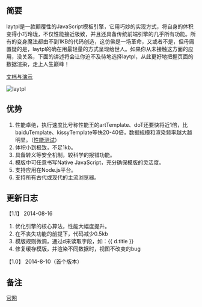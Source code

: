﻿

## 简要
laytpl是一款颠覆性的JavaScript模板引擎，它用巧妙的实现方式，将自身的体积变得小巧玲珑，不仅性能接近极致，并且还具备传统前端引擎的几乎所有功能。所有的变身魔法都由不到1KB的代码创造，这仿佛是一场革命，又或者不是，但毋庸置疑的是，laytpl的确在用最轻量的方式呈现给世人。如果你从未接触这方面的应用，没关系，下面的讲述将会让你迫不及待地选择laytpl，从此更好地把握页面的数据渲染，走上人生巅峰！

[文档与演示](http://sentsin.com/layui/laytpl/)

![laytpl](http://sentsin.qiniudn.com/sentsinlaytpltuiguang.png)

## 优势
1. 性能卓绝，执行速度比号称性能王的artTemplate、doT还要快将近1倍，比baiduTemplate、kissyTemplate等快20-40倍，数据规模和渲染频率越大越明显。（[性能测试](http://sentsin.com/layui/laytpl/test.html)）
2. 体积小到极致，不足1kb。
3. 具备转义等安全机制，较科学的报错功能。
4. 模版中可任意书写Native JavaScript，充分确保模版的灵活度。
5. 支持应用在Node.js平台。
6. 支持所有古代或现代的主流浏览器。

## 更新日志

【1.1】 2014-08-16

1. 优化引擎的核心算法，性能大幅度提升。
2. 在不丧失功能的前提下，代码减少0.5kb
3. 模版规则微调，通过d来读取字段，如：{{ d.title }}
4. 修复缓存模版，并渲染不同数据时，视图不改变的bug

【1.0】 2014-8-10（首个版本）

## 备注
[官网](http://sentsin.com/layui/laytpl/)
